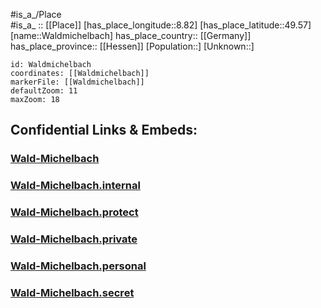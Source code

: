 ﻿---
location: [49.57,8.82] 
mapzoom: [7,12] 
mapmarker: city 
type: City
tags:
- geo/City


SpocWebEntityId: 35413
isDeleted: false
confidential: public

---
#is_a_/Place  
#is_a_ :: [[Place]] 
[has_place_longitude::8.82] 
[has_place_latitude::49.57] 
[name::Waldmichelbach] 
has_place_country:: [[Germany]]  
has_place_province:: [[Hessen]] 
[Population::] 
[Unknown::] 


```leaflet
id: Waldmichelbach
coordinates: [[Waldmichelbach]] 
markerFile: [[Waldmichelbach]] 
defaultZoom: 11 
maxZoom: 18
```


## Confidential Links & Embeds: 

### [Wald-Michelbach](/_public/Earth/Continent/Europe/Europe~Central/Germany/Germany~West/Hessen/counties~Hessen/Bergstraße/cities~Bergstraße/Wald-Michelbach.md) 

### [Wald-Michelbach.internal](/_internal/Earth/Continent/Europe/Europe~Central/Germany/Germany~West/Hessen/counties~Hessen/Bergstraße/cities~Bergstraße/Wald-Michelbach.internal.md) 

### [Wald-Michelbach.protect](/_protect/Earth/Continent/Europe/Europe~Central/Germany/Germany~West/Hessen/counties~Hessen/Bergstraße/cities~Bergstraße/Wald-Michelbach.protect.md) 

### [Wald-Michelbach.private](/_private/Earth/Continent/Europe/Europe~Central/Germany/Germany~West/Hessen/counties~Hessen/Bergstraße/cities~Bergstraße/Wald-Michelbach.private.md) 

### [Wald-Michelbach.personal](/_personal/Earth/Continent/Europe/Europe~Central/Germany/Germany~West/Hessen/counties~Hessen/Bergstraße/cities~Bergstraße/Wald-Michelbach.personal.md) 

### [Wald-Michelbach.secret](/_secret/Earth/Continent/Europe/Europe~Central/Germany/Germany~West/Hessen/counties~Hessen/Bergstraße/cities~Bergstraße/Wald-Michelbach.secret.md) 
